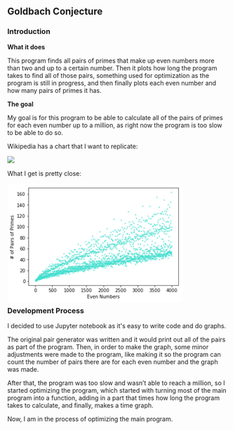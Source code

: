 ## Goldbach Conjecture

### Introduction

**What it does**

This program finds all pairs of primes that make up even numbers more than two and up to a certain number. Then it plots how long the program takes to find all of those pairs, something used for optimization as the program is still in progress, and then finally plots each even number and how many pairs of primes it has. 

**The goal**

My goal is for this program to be able to calculate all of the pairs of primes for each even number up to a million, as right now the program is too slow to be able to do so. 

Wikipedia has a chart that I want to replicate:

<img align="left" width="400" src="https://upload.wikimedia.org/wikipedia/commons/7/7c/Goldbach-1000000.png">   

<br />
<p style="clear: both;">

What I get is pretty close:

<img align="left" width="400" src="https://raw.githubusercontent.com/AngelinaYuz/goldbach/master/goldbach-image.png">

<br />
<p style="clear: both;">

### Development Process

I decided to use Jupyter notebook as it's easy to write code and do graphs. 
	
The original pair generator was written and it would print out all of the pairs as part of the program.
Then, in order to make the graph, some minor adjustments were made to the program, like making it so the program can count the number of pairs there are for each even number and the graph was made.

After that, the program was too slow and wasn’t able to reach a million, so I started optimizing the program, which started with turning most of the main program into a function, adding in a part that times how long the program takes to calculate, and finally, makes a time graph.

Now, I am in the process of optimizing the main program. 

